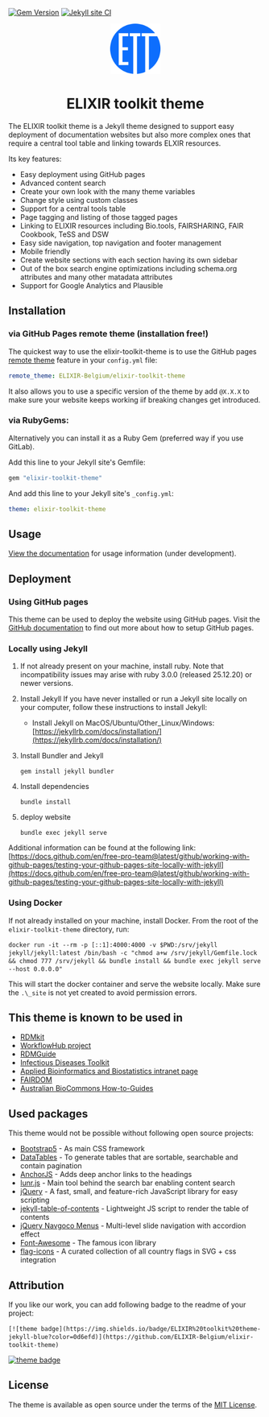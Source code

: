 [![Gem Version](https://badge.fury.io/rb/elixir-toolkit-theme.svg)](https://badge.fury.io/rb/elixir-toolkit-theme) [![Jekyll site CI](https://github.com/ELIXIR-Belgium/elixir-toolkit-theme/actions/workflows/jekyll.yml/badge.svg)](https://github.com/ELIXIR-Belgium/elixir-toolkit-theme/actions/workflows/jekyll.yml)

<p align="center">
<img src="assets/img/main_logo.svg" width="100" float="center"/>
<h1 align="center">ELIXIR toolkit theme </h1>
</p>

The ELIXIR toolkit theme is a Jekyll theme designed to support easy deployment of documentation websites but also more complex ones that require a central tool table and linking towards ELXIR resources. 

Its key features:
- Easy deployment using GitHub pages
- Advanced content search
- Create your own look with the many theme variables
- Change style using custom classes
- Support for a central tools table
- Page tagging and listing of those tagged pages
- Linking to ELIXIR resources including Bio.tools, FAIRSHARING, FAIR Cookbook, TeSS and DSW
- Easy side navigation, top navigation and footer management
- Mobile friendly
- Create website sections with each section having its own sidebar
- Out of the box search engine optimizations including schema.org attributes and many other matadata attributes
- Support for Google Analytics and Plausible

## Installation

### via GitHub Pages remote theme (installation free!)

The quickest way to use the elixir-toolkit-theme is to use the GitHub pages [remote theme](https://blog.github.com/2017-11-29-use-any-theme-with-github-pages/) feature in your `config.yml` file:

```yaml
remote_theme: ELIXIR-Belgium/elixir-toolkit-theme
```

It also allows you to use a specific version of the theme by add `@X.X.X` to make sure your website keeps working iif breaking changes get introduced.

### via RubyGems:

Alternatively you can install it as a Ruby Gem (preferred way if you use GitLab).

Add this line to your Jekyll site's Gemfile:

```ruby
gem "elixir-toolkit-theme"
```

And add this line to your Jekyll site's `_config.yml`:

```yaml
theme: elixir-toolkit-theme
```

## Usage

[View the documentation](https://elixir-belgium.github.io/elixir-toolkit-theme/) for usage information (under development).

## Deployment

### Using GitHub pages

This theme can be used to deploy the website using GitHub pages. Visit the [GitHub documentation](https://docs.github.com/en/pages/setting-up-a-github-pages-site-with-jekyll/) to find out more about how to setup GitHub pages. 

### Locally using Jekyll

1. If not already present on your machine, install ruby. Note that incompatibility issues may arise with ruby 3.0.0 (released 25.12.20) or newer versions.


1. Install Jekyll
If you have never installed or run a Jekyll site locally on your computer, follow these instructions to install Jekyll:
   * Install Jekyll on MacOS/Ubuntu/Other_Linux/Windows: [https://jekyllrb.com/docs/installation/](https://jekyllrb.com/docs/installation/)

1. Install Bundler and Jekyll

    ```
    gem install jekyll bundler
    ```

1. Install dependencies

    ```
    bundle install
    ```

1. deploy website

    ```
    bundle exec jekyll serve
    ```

Additional information can be found at the following link: [https://docs.github.com/en/free-pro-team@latest/github/working-with-github-pages/testing-your-github-pages-site-locally-with-jekyll](https://docs.github.com/en/free-pro-team@latest/github/working-with-github-pages/testing-your-github-pages-site-locally-with-jekyll)


### Using Docker

If not already installed on your machine, install Docker. From the root of the `elixir-toolkit-theme` directory, run:

```
docker run -it --rm -p [::1]:4000:4000 -v $PWD:/srv/jekyll jekyll/jekyll:latest /bin/bash -c "chmod a+w /srv/jekyll/Gemfile.lock && chmod 777 /srv/jekyll && bundle install && bundle exec jekyll serve --host 0.0.0.0"
```

This will start the docker container and serve the website locally. Make sure the `.\_site` is not yet created to avoid permission errors.

## This theme is known to be used in

- [RDMkit](https://rdmkit.elixir-europe.org/)
- [WorkflowHub project](https://about.workflowhub.eu/)
- [RDMGuide](https://rdm.elixir-belgium.org/)
- [Infectious Diseases Toolkit](https://www.infectious-diseases-toolkit.org/)
- [Applied Bioinformatics and Biostatistics intranet page](https://intranet.psb.ugent.be/abb/)
- [FAIRDOM](https://fair-dom.org/)
- [Australian BioCommons How-to-Guides](https://australianbiocommons.github.io/how-to-guides/)

## Used packages

This theme would not be possible without following open source projects:

- [Bootstrap5](https://github.com/twbs/bootstrap) - As main CSS framework
- [DataTables](https://github.com/DataTables/DataTablesSrc) - To generate tables that are sortable, searchable and contain pagination
- [AnchorJS](https://github.com/bryanbraun/anchorjs) - Adds deep anchor links to the headings
- [lunr.js](https://github.com/olivernn/lunr.js) - Main tool behind the search bar enabling content search
- [jQuery](https://github.com/jquery/jquery) - A fast, small, and feature-rich JavaScript library for easy scripting
- [jekyll-table-of-contents](https://github.com/ghiculescu/jekyll-table-of-contents) - Lightweight JS script to render the table of contents
- [jQuery Navgoco Menus](https://github.com/tefra/navgoco) - Multi-level slide navigation with accordion effect
- [Font-Awesome](https://github.com/FortAwesome/Font-Awesome) - The famous icon library
- [flag-icons](https://github.com/lipis/flag-icons) - A curated collection of all country flags in SVG + css integration

## Attribution

If you like our work, you can add following badge to the readme of your project:
```
[![theme badge](https://img.shields.io/badge/ELIXIR%20toolkit%20theme-jekyll-blue?color=0d6efd)](https://github.com/ELIXIR-Belgium/elixir-toolkit-theme)
```
[![theme badge](https://img.shields.io/badge/ELIXIR%20toolkit%20theme-jekyll-blue?color=0d6efd)](https://github.com/ELIXIR-Belgium/elixir-toolkit-theme)




## License

The theme is available as open source under the terms of the [MIT License](http://opensource.org/licenses/MIT).

